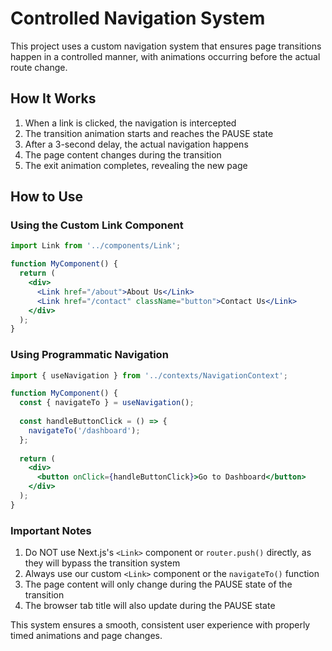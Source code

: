 # Controlled Navigation System

This project uses a custom navigation system that ensures page transitions happen in a controlled manner, with animations occurring before the actual route change.

## How It Works

1. When a link is clicked, the navigation is intercepted
2. The transition animation starts and reaches the PAUSE state
3. After a 3-second delay, the actual navigation happens
4. The page content changes during the transition
5. The exit animation completes, revealing the new page

## How to Use

### Using the Custom Link Component

```jsx
import Link from '../components/Link';

function MyComponent() {
  return (
    <div>
      <Link href="/about">About Us</Link>
      <Link href="/contact" className="button">Contact Us</Link>
    </div>
  );
}
```

### Using Programmatic Navigation

```jsx
import { useNavigation } from '../contexts/NavigationContext';

function MyComponent() {
  const { navigateTo } = useNavigation();
  
  const handleButtonClick = () => {
    navigateTo('/dashboard');
  };
  
  return (
    <div>
      <button onClick={handleButtonClick}>Go to Dashboard</button>
    </div>
  );
}
```

### Important Notes

1. Do NOT use Next.js's `<Link>` component or `router.push()` directly, as they will bypass the transition system
2. Always use our custom `<Link>` component or the `navigateTo()` function
3. The page content will only change during the PAUSE state of the transition
4. The browser tab title will also update during the PAUSE state

This system ensures a smooth, consistent user experience with properly timed animations and page changes.
